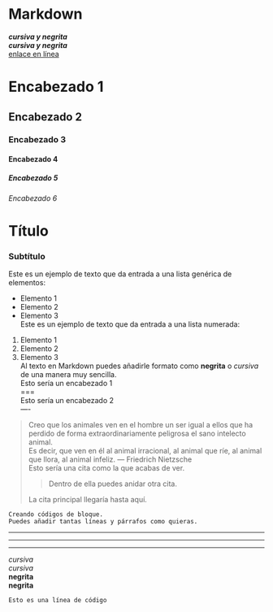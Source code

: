# Markdown

***cursiva y negrita***   
___cursiva y negrita___      
[enlace en línea](http://www.limni.net)     
# Encabezado 1           
## Encabezado 2            
### Encabezado 3         
#### Encabezado 4           
##### Encabezado 5           
###### Encabezado 6          

# Título               
### Subtítulo                    
Este es un ejemplo de texto que da entrada a una lista genérica de elementos:         
- Elemento 1             
- Elemento 2                
- Elemento 3          
Este es un ejemplo de texto que da entrada a una lista numerada:           
1. Elemento 1               
2. Elemento 2             
3. Elemento 3                    
Al texto en Markdown puedes añadirle formato como **negrita** o *cursiva* de una manera muy sencilla.                 
Esto sería un encabezado 1         
===             
Esto sería un encabezado 2              
—-         
> Creo que los animales ven en el hombre un ser igual a ellos que ha perdido de forma extraordinariamente peligrosa el sano intelecto animal.          
> Es decir, que ven en él al animal irracional, al animal que ríe, al animal que llora, al animal infeliz. — Friedrich Nietzsche        
> Esto sería una cita como la que acabas de ver.      
>              
> > Dentro de ella puedes anidar otra cita.             
>               
> La cita principal llegaría hasta aquí.           
~~~        
Creando códigos de bloque.          
Puedes añadir tantas líneas y párrafos como quieras.           
~~~        
***      
---          
___     
*cursiva*      
_cursiva_       
**negrita**    
__negrita__       

`Esto es una línea de código`      

